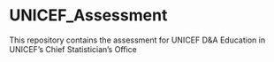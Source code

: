 # UNICEF_Assessment
This repository contains the assessment for UNICEF D&amp;A Education in UNICEF’s Chief Statistician’s Office
